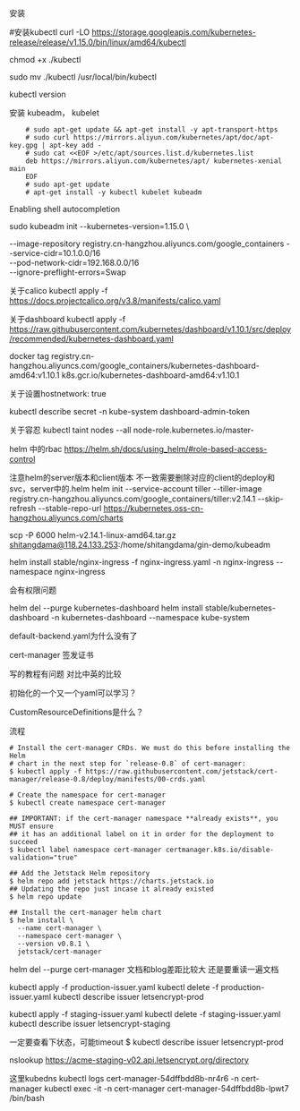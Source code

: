 安装

#安装kubectl
curl -LO https://storage.googleapis.com/kubernetes-release/release/v1.15.0/bin/linux/amd64/kubectl

chmod +x ./kubectl

sudo mv ./kubectl /usr/local/bin/kubectl

kubectl version

安装 kubeadm， kubelet 

```
    # sudo apt-get update && apt-get install -y apt-transport-https
    # sudo curl https://mirrors.aliyun.com/kubernetes/apt/doc/apt-key.gpg | apt-key add - 
    # sudo cat <<EOF >/etc/apt/sources.list.d/kubernetes.list
    deb https://mirrors.aliyun.com/kubernetes/apt/ kubernetes-xenial main
    EOF  
    # sudo apt-get update
    # apt-get install -y kubectl kubelet kubeadm
```


Enabling shell autocompletion

sudo kubeadm init --kubernetes-version=1.15.0 \
<!-- --image-repository registry.aliyuncs.com/google_containers \ -->
--image-repository registry.cn-hangzhou.aliyuncs.com/google_containers
--service-cidr=10.1.0.0/16 \
--pod-network-cidr=192.168.0.0/16 \
--ignore-preflight-errors=Swap

关于calico
kubectl apply -f https://docs.projectcalico.org/v3.8/manifests/calico.yaml

关于dashboard
kubectl apply -f https://raw.githubusercontent.com/kubernetes/dashboard/v1.10.1/src/deploy/recommended/kubernetes-dashboard.yaml

docker tag  registry.cn-hangzhou.aliyuncs.com/google_containers/kubernetes-dashboard-amd64:v1.10.1 k8s.gcr.io/kubernetes-dashboard-amd64:v1.10.1

关于设置hostnetwork: true

kubectl describe secret -n kube-system dashboard-admin-token

关于容忍
kubectl taint nodes --all node-role.kubernetes.io/master-

helm 中的rbac
https://helm.sh/docs/using_helm/#role-based-access-control


注意helm的server版本和client版本
不一致需要删除对应的client的deploy和svc，server中的.helm
helm init --service-account tiller --tiller-image registry.cn-hangzhou.aliyuncs.com/google_containers/tiller:v2.14.1 --skip-refresh --stable-repo-url https://kubernetes.oss-cn-hangzhou.aliyuncs.com/charts

scp -P 6000 helm-v2.14.1-linux-amd64.tar.gz  shitangdama@118.24.133.253:/home/shitangdama/gin-demo/kubeadm 

<!-- helm install stable/nginx-ingress \
-n nginx-ingress \
--namespace ingress-nginx -->

helm install stable/nginx-ingress -f nginx-ingress.yaml -n nginx-ingress --namespace nginx-ingress

会有权限问题

helm del --purge kubernetes-dashboard
helm install stable/kubernetes-dashboard -n kubernetes-dashboard --namespace kube-system

default-backend.yaml为什么没有了


cert-manager 签发证书

<!-- helm install \
    --name cert-manager \
    --namespace kube-system \
    stable/cert-manager


这里配置又一个问题

k8s提供Issuer跟ClusterIssuer两种，前者是单一namespace使用，后者是cluster wide也就是每個namespace都可以reference到。 需要创建一个ClusterIssuer -->

写的教程有问题
对比中英的比较

初始化的一个又一个yaml可以学习？

CustomResourceDefinitions是什么？

流程
```
# Install the cert-manager CRDs. We must do this before installing the Helm
# chart in the next step for `release-0.8` of cert-manager:
$ kubectl apply -f https://raw.githubusercontent.com/jetstack/cert-manager/release-0.8/deploy/manifests/00-crds.yaml

# Create the namespace for cert-manager
$ kubectl create namespace cert-manager

## IMPORTANT: if the cert-manager namespace **already exists**, you MUST ensure
## it has an additional label on it in order for the deployment to succeed
$ kubectl label namespace cert-manager certmanager.k8s.io/disable-validation="true"

## Add the Jetstack Helm repository
$ helm repo add jetstack https://charts.jetstack.io
## Updating the repo just incase it already existed
$ helm repo update

## Install the cert-manager helm chart
$ helm install \
  --name cert-manager \
  --namespace cert-manager \
  --version v0.8.1 \
  jetstack/cert-manager
```
helm del --purge cert-manager
文档和blog差距比较大
还是要重读一遍文档

kubectl apply -f production-issuer.yaml 
kubectl delete -f production-issuer.yaml 
kubectl describe issuer letsencrypt-prod

kubectl apply -f staging-issuer.yaml 
kubectl delete -f staging-issuer.yaml 
kubectl describe issuer letsencrypt-staging


一定要查看下状态，可能timeout
 $ kubectl describe issuer letsencrypt-prod

 nslookup https://acme-staging-v02.api.letsencrypt.org/directory

 这里kubedns
 kubectl logs cert-manager-54dffbdd8b-nr4r6 -n cert-manager
 kubectl exec -it -n cert-manager cert-manager-54dffbdd8b-lpwt7 /bin/bash